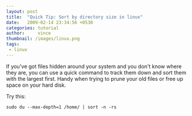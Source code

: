 ```yaml
---
layout: post
title:  "Quick Tip: Sort by directory size in linux"
date:   2009-02-14 23:34:56 +0530
categories: tutorial
author:     vince
thumbnail: /images/linux.png
tags:
 - linux
---
```


If you've got files hidden around your system and you don't know where they are, you can use a quick command to track them down and sort them with the largest first. Handy when trying to prune your old files or free up space on your hard disk.

Try this:

```
sudo du --max-depth=1 /home/ | sort -n -rs
```
